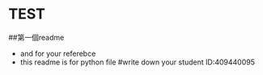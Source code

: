 # TEST
##第一個readme
- and for your referebce
- this readme is for python file
#write down your student ID:409440095
